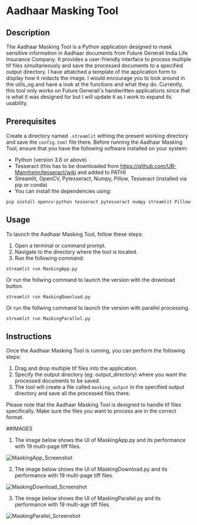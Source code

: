 # Aadhaar Masking Tool

## Description
The Aadhaar Masking Tool is a Python application designed to mask sensitive information in Aadhaar documents from Future Generali India Life Insurance Company. It provides a user-friendly interface to process multiple tif files simultaneously and save the processed documents to a specified output directory. I have attatched a template of the application form to display how it redacts the image. I would encourage you to look around in the utils_og and have a look at the functions and what they do. Currently, this tool only works on Future Generali's handwritten applications since that is what it was designed for but I will update it as I work to expand its usability.

## Prerequisites
Create a directory named `.streamlit` withing the present working directory and save the `config.toml` file there.
Before running the Aadhaar Masking Tool, ensure that you have the following software installed on your system:
- Python (version 3.6 or above)
- Tesseract (this has to be downloaded from https://github.com/UB-Mannheim/tesseract/wiki and added to PATH)
- Streamlit, OpenCV, Pytesseract, Numpy, Pillow, Tesseract (installed via pip or conda)
- You can install the dependencies using:

```
pip install opencv-python tesseract pytesseract numpy streamlit Pillow 
```

## Usage
To launch the Aadhaar Masking Tool, follow these steps:

1. Open a terminal or command prompt.
2. Navigate to the directory where the tool is located.
3. Run the following command:

```
streamlit run MaskingApp.py
```
Or run the follwing command to launch the version with the download button.
```
streamlit run MaskingDownload.py
```
Or run the follwing command to launch the version with parallel processing.
```
streamlit run MaskingParallel.py
```

## Instructions
Once the Aadhaar Masking Tool is running, you can perform the following steps:

1. Drag and drop multiple tif files into the application.
2. Specify the output directory (eg: output_directory) where you want the processed documents to be saved.
3. The tool will create a file called `masking_output` in the specified output directory and save all the processed files there.

Please note that the Aadhaar Masking Tool is designed to handle tif files specifically. Make sure the files you want to process are in the correct format.

##IMAGES

1. The image below shows the UI of MaskingApp.py and its performance with 19 multi-page tiff files.
   
  ![MaskingApp_Screenshot](https://github.com/NachiketKandari/Aadhaar_Masking_Tool/assets/73754119/de0804e5-3803-4746-b8e8-2c4276df295d)

2. The image below shows the UI of MaskingDownload.py and its performance with 19 multi-page tiff files.
   
  ![MaskingDownload_Screenshot](https://github.com/NachiketKandari/Aadhaar_Masking_Tool/assets/73754119/b871e754-7bca-471a-a0bc-d7cd51541d5d)

3. The image below shows the UI of MaskingParallel.py and its performance with 19 multi-age tiff files.
   
  ![MaskingParallel_Screenshot](https://github.com/NachiketKandari/Aadhaar_Masking_Tool/assets/73754119/fe535306-1be0-46db-ae66-087b6289b263)
